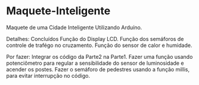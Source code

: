 # Maquete-Inteligente
Maquete de uma Cidade Inteligente Utilizando Arduíno.

Detalhes:
Concluídos
  Função do Display LCD.
  Função dos semáforos de controle de trafégo no cruzamento. 
  Função do sensor de calor e humidade.

Por fazer:
  Integrar os código da Parte2 na Parte1.
  Fazer uma função usando potenciômetro para regular a sensibilidade do sensor de luminosidade e acender os postes.
  Fazer o semáforo de pedestres usando a função millis, para evitar interrupção no código.
  

